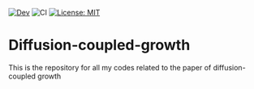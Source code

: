 [![Dev](https://img.shields.io/badge/docs-dev-blue.svg)](https://anstroh.github.io/Diffusion-coupled-growth/dev/)
![CI](https://github.com/anstroh/Diffusion-coupled-growth.jl/actions/workflows/ci.yml/badge.svg)
[![License: MIT](https://img.shields.io/badge/License-MIT-yellow.svg)](https://opensource.org/licenses/MIT)
# Diffusion-coupled-growth
This is the repository for all my codes related to the paper of diffusion-coupled growth

